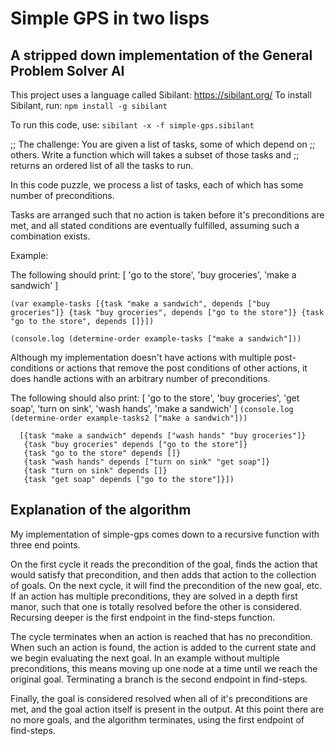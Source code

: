 # Simple GPS in two lisps

## A stripped down implementation of the General Problem Solver AI 
This project uses a language called Sibilant: https://sibilant.org/
To install Sibilant, run: `npm install -g sibilant`

To run this code, use: `sibilant -x -f simple-gps.sibilant`

;; The challenge: You are given a list of tasks, some of which depend on
;; others. Write a function which will takes a subset of those tasks and
;; returns an ordered list of all the tasks to run.

In this code puzzle, we process a list of tasks, each of which has some number of preconditions. 

Tasks are arranged such that no action is taken before it's preconditions are met, and all stated conditions are eventually fulfilled, assuming such a combination exists. 

Example:

The following should print:
[ 'go to the store', 'buy groceries', 'make a sandwich' ]

`(var example-tasks
     [{task "make a sandwich", depends ["buy groceries"]}
      {task "buy groceries", depends ["go to the store"]}
      {task "go to the store", depends []}]) `

`(console.log (determine-order example-tasks ["make a sandwich"]))`

Although my implementation doesn't have actions with multiple post-conditions or actions that remove the post conditions of other actions, it does handle actions with an arbitrary number of preconditions.

 The following should also print:
  [ 'go to the store',
    'buy groceries',
    'get soap',
    'turn on sink',
    'wash hands',
    'make a sandwich' ]
`(console.log (determine-order example-tasks2 ["make a sandwich"]))`

```(var example-tasks2
  [{task "make a sandwich" depends ["wash hands" "buy groceries"]}
   {task "buy groceries" depends ["go to the store"]}
   {task "go to the store" depends []}
   {task "wash hands" depends ["turn on sink" "get soap"]}
   {task "turn on sink" depends []}
   {task "get soap" depends ["go to the store"]}])
```



##  Explanation of the algorithm

My implementation of simple-gps comes down to a recursive function with three end points.

On the first cycle it reads the precondition  of the goal, finds the action that would satisfy that precondition, and then adds that action to the collection of goals. On the next cycle, it will find the precondition of the new goal, etc. If an action has multiple preconditions, they are solved in a depth first manor, such that one is totally resolved before the other is considered. Recursing deeper is the first endpoint in the find-steps function.

The cycle terminates when an action is reached that has no precondition. When such an action is found, the action is added to the current state and we begin evaluating the next goal. In an example without multiple preconditions, this means moving up one node at a time until we reach the original goal. Terminating a branch is the second endpoint in find-steps.

Finally, the goal is considered resolved when all of it's preconditions are met, and the goal action itself is present in the output. At this point there are no more goals, and the algorithm terminates, using the first endpoint of find-steps. 

